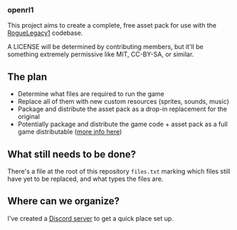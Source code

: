 
### openrl1

This project aims to create a complete, free asset pack for use with the [RogueLegacy1](https://github.com/flibitijibibo/RogueLegacy1) codebase.

A LICENSE will be determined by contributing members, but it'll be something extremely permissive like MIT, CC-BY-SA, or similar.

## The plan

- Determine what files are required to run the game
- Replace all of them with new custom resources (sprites, sounds, music)
- Package and distribute the asset pack as a drop-in replacement for the original
- Potentially package and distribute the game code + asset pack as a full game distributable ([more info here](https://github.com/flibitijibibo/RogueLegacy1/issues/2))

## What still needs to be done?

There's a file at the root of this repository `files.txt` marking which files still have yet to be replaced, and what types the files are.

## Where can we organize?

I've created a [Discord server](https://discord.gg/mp4zDfKefj) to get a quick place set up.
